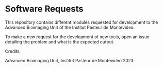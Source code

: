 # Software Requests

This repository contains different modules requested for development to the Advanced Bioimaging Unit of the Institut Pasteur de Montevideo.

To make a new request for the development of new tools, open an issue detailing the problem and what is the expected output.

Credits:

Advanced Bioimaging Unit, Institut Pasteur de Montevideo 2023

